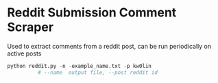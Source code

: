 # Reddit Submission Comment Scraper
Used to extract comments from a reddit post, can be run periodically on active posts
```python
python reddit.py -n -example_name.txt -p kw0lin
	      # --name  output file, --post reddit id
```

